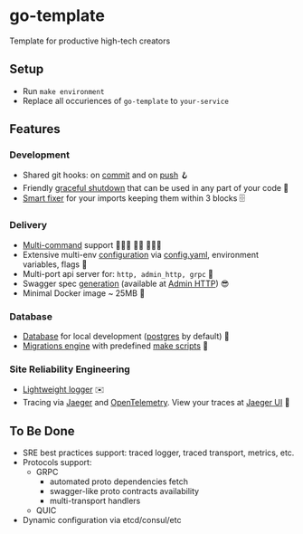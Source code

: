 # go-template

Template for productive high-tech creators

## Setup

- Run `make environment`
- Replace all occuriences of `go-template` to `your-service`

## Features

### Development

- Shared git hooks: on [commit](./scripts/pre-commit.sh) and on [push](./scripts/pre-push.sh) 🪝
- Friendly [graceful shutdown](./pkg/shutdown/global.go) that can be used in any part of your code 🤳
- [Smart fixer](https://github.com/incu6us/goimports-reviser) for your imports keeping them within 3 blocks 🗄

### Delivery

- [Multi-command](https://github.com/spf13/cobra) support 🤾🏼‍♀️ 🤾🏼 🤾🏼‍♂️
- Extensive multi-env [configuration](https://github.com/spf13/viper) via [config.yaml](./config/config.yaml), environment variables, flags 💽
- Multi-port api server for: `http, admin_http, grpc` 🎏
- Swagger spec [generation](https://github.com/swaggo/swag) (available at [Admin HTTP](./internal/api/http/admin/router.go)) 😎
- Minimal Docker image ~ 25MB 🐳

### Database

- [Database](./docker-compose.yml) for local development ([postgres](./.ra9/make/db.make) by default) 💾
- [Migrations engine](https://github.com/golang-migrate/migrate) with predefined [make scripts](./.ra9/make/db.make) 🎼

### Site Reliability Engineering

- [Lightweight logger](https://github.com/uber-go/zap) ✉️
- Tracing via [Jaeger](https://www.jaegertracing.io/) and [OpenTelemetry](https://opentelemetry.io).
View your traces at [Jaeger UI](http://localhost:16686/) 🔎

## To Be Done
- SRE best practices support: traced logger, traced transport, metrics, etc.
- Protocols support:
  - GRPC
    - automated proto dependencies fetch
    - swagger-like proto contracts availability
    - multi-transport handlers
  - QUIC
- Dynamic configuration via etcd/consul/etc
